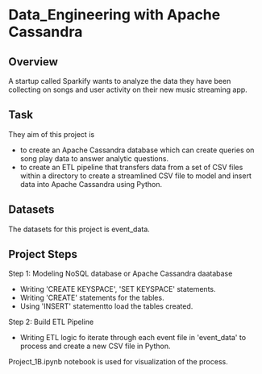 # Data_Engineering with Apache Cassandra

## Overview
A startup called Sparkify wants to analyze the data they have been collecting on songs and user activity on their new music streaming app.

## Task
They aim of this project is 
- to create an Apache Cassandra database which can create queries on song play data to answer analytic questions.
- to create an ETL pipeline that transfers data from a set of CSV files within a directory to create a streamlined CSV file to model and insert data into Apache Cassandra  using Python.

## Datasets
The datasets for this project is event_data.

## Project Steps

Step 1: Modeling NoSQL database or Apache Cassandra daatabase
- Writing 'CREATE KEYSPACE', 'SET KEYSPACE' statements.
- Writing 'CREATE' statements for the tables.
- Using 'INSERT' statementto load the tables created.

Step 2: Build ETL Pipeline
- Writing ETL logic fo iterate through each event file in 'event_data' to process and create a new CSV file in Python.

Project_1B.ipynb notebook is used for visualization of the process.
